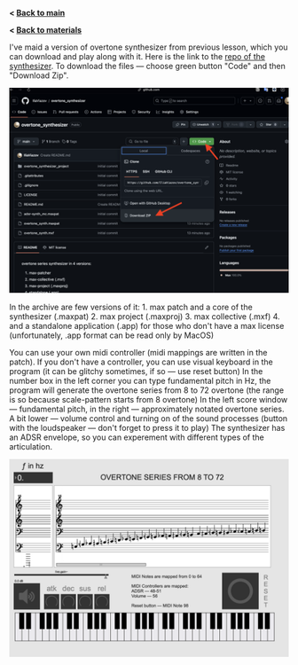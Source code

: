 **< [Back to main](../index.md)**

**< [Back to materials](../materials.md)**

I've maid a version of overtone synthesizer from previous lesson, which you can download and play along with it.
Here is the link to the [repo of the synthesizer](https://github.com/IliaViazov/overtone_synthesizer).
To download the files — choose green button "Code" and then "Download Zip".

![Git screenshot](git_screen.png)

In the archive are few versions of it:
    1. max patch and a core of the synthesizer (.maxpat)
    2. max project (.maxproj)
    3. max collective (.mxf)
    4. and a standalone application (.app) for those who don't have a max license (unfortunately, .app format can be read only by MacOS)

You can use your own midi controller (midi mappings are written in the patch). If you don't have a controller, you can use visual keyboard in the program (it can be glitchy sometimes, if so — use reset button)
In the number box in the left corner you can type fundamental pitch in Hz, the program will generate the overtone series from 8 to 72 overtone (the range is so because scale-pattern starts from 8 overtone)
In the left score window — fundamental pitch, in the right — approximately notated overtone series.
A bit lower — volume control and turning on of the sound processes (button with the loudspeaker — don't forget to press it to play)
The synthesizer has an ADSR envelope, so you can experement with different types of the articulation.

![Synth screenshot](synth_screen.png)